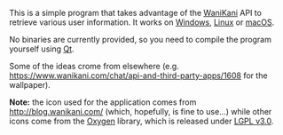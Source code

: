 This is a simple program that takes advantage of the [WaniKani](https://www.wanikani.com/) API to retrieve various user information. It works on <a href="https://en.wikipedia.org/wiki/Microsoft_Windows">Windows</a>, <a href="https://en.wikipedia.org/wiki/Linux">Linux</a> or <a href="https://en.wikipedia.org/wiki/MacOS">macOS</a>.

No binaries are currently provided, so you need to compile the program yourself using [Qt](https://www.qt.io/).

Some of the ideas crome from elsewhere (e.g. https://www.wanikani.com/chat/api-and-third-party-apps/1608 for the wallpaper).

**Note:** the icon used for the application comes from http://blog.wanikani.com/ (which, hopefully, is fine to use...) while other icons come from the [Oxygen](http://packages.ubuntu.com/zesty/oxygen-icon-theme) library, which is released under [LGPL v3.0](https://opensource.org/licenses/LGPL-3.0).
